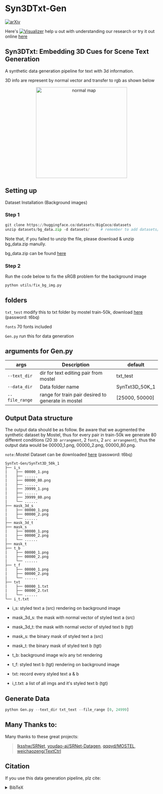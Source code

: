 # Syn3DTxt-Gen
[![arXiv](https://img.shields.io/badge/arXiv-2505.18479-b31b1b?logo=arxiv&logoColor=white)](https://arxiv.org/abs/2505.18479)

 Here's [![Visualizer](https://img.shields.io/badge/GitHub-SynTxt--Visualizer-blue?logo=github)](https://github.com/KaiCobra/Syn3DTxt_visualizer) help u out with understanding our research or try it out online [here](https://syn3dtxt-visualizer.streamlit.app/)

## Syn3DTxt: Embedding 3D Cues for Scene Text Generation
A synthetic data generation pipeline for text with 3d information.

3D info are represent by normal vector and transfer to rgb as shown below

<p align="center">
  <img src="Sphere.png" alt="normal map" width="300">
</p>


## Setting up
Dataset Installation (Background images)
### Step 1
```python
git clone https://huggingface.co/datasets/BigCoco/datasets
unzip datasets/bg_data.zip -d datasets/     # remember to add datasets/bg_data to your .gitignore
```

Note that, if you failed to unzip the file, please download & unzip bg_data.zip manully.


bg_data.zip can be found [here](https://huggingface.co/datasets/BigCoco/datasets/tree/main) 

### Step 2
Run the code below to fix the sRGB problem for the background image

```python
python utils/fix_bg_img.py
```


## folders
`txt_test` modify this to txt folder by mostel train-50k, download [here](https://rec.ustc.edu.cn/share/81ddc320-b05b-11ed-b4bc-5f690f426d88) (password: t6bq)


`fonts` 70 fonts included


`Gen.py` run this for data generation

## arguments for Gen.py
| args | Description | default |
| --- | --- | --- |
| `--text_dir` | dir for text editing pair from mostel | txt_test |
| `--data_dir` | Data folder name | SynTxt3D_50K_1 |
| `--file_range` | range for train pair desired to generate in mostel | [25000, 50000] |

## Output Data structure
The output data should be as follow. Be aware that we augmented the synthetic dataset by Mostel, thus for every pair in train-50k we generate 80 different conditions (20 `3D arrangment`, 2 `fonts`, 2 `arc arrangment`), thus the output data would be 00000_1.png, 00000_2.png, 00000_80.png.

`note:`Mostel Dataset can be downloaded [here](https://rec.ustc.edu.cn/share/81ddc320-b05b-11ed-b4bc-5f690f426d88) (password: t6bq)
```
SynTxt-Gen/SynTxt3D_50k_1
├── i_s
|    ├── 00000_1.png
|    ├── ......
|    ├── 00000_80.png
|    ├── ......
|    ├── 39999_1.png
|    ├── ......
|    ├── 39999_80.png
|    └── ......
├── mask_3d_s
|    ├── 00000_1.png
|    ├── 00000_2.png
|    └── ......
├── mask_3d_t
├── mask_s
|    ├── 00000_1.png
|    ├── 00000_2.png
|    └── ......
├── mask_t
├── t_b
|    ├── 00000_1.png
|    ├── 00000_2.png
|    └── ......
├── t_f 
|    ├── 00000_1.png
|    ├── 00000_2.png
|    └── ......
├── txt
|    ├── 00000_1.txt
|    ├── 00000_2.txt
|    └── ......
└── i_t.txt
```

- i_s: styled text a (src) rendering on background image

- mask_3d_s: the mask with normal vector of styled text a (src)

- mask_3d_t: the mask with normal vector of styled text b (tgt)

- mask_s: the binary mask of styled text a (src)

- mask_t: the binary mask of styled text b (tgt)

- t_b: background image w/o any txt rendering

- t_f: styled text b (tgt) rendering on background image

- txt: record every styled text a & b

- i_t.txt: a list of all imgs and it's styled text b (tgt)

## Generate Data
```python
python Gen.py --text_dir txt_text --file_range [0, 24999]
```

## Many Thanks to:

Many thanks to these great projects:

> [lksshw/SRNet](https://github.com/lksshw/SRNet), [youdao-ai/SRNet-Datagen](https://github.com/youdao-ai/SRNet-Datagen), [qqqyd/MOSTEL](https://github.com/qqqyd/MOSTEL), [weichaozeng/TextCtrl](https://github.com/weichaozeng/TextCtrl)

## Citation
If you use this data generation pipeline, plz cite:

<details>
<summary>BibTeX</summary>

```bibtex
@misc{hsiung2025syn3dtxtembedding3dcues,
  title        = {Syn3DTxt: Embedding 3D Cues for Scene Text Generation},
  author       = {Li-Syun Hsiung and Jun-Kai Tu and Kuan-Wu Chu and Yu-Hsuan Chiu and Yan-Tsung Peng and Sheng-Luen Chung and Gee-Sern Jison Hsu},
  year         = {2025},
  eprint       = {2505.18479},
  archivePrefix= {arXiv},
  primaryClass = {cs.CV},
  url          = {https://arxiv.org/abs/2505.18479}
}
```
</details>
